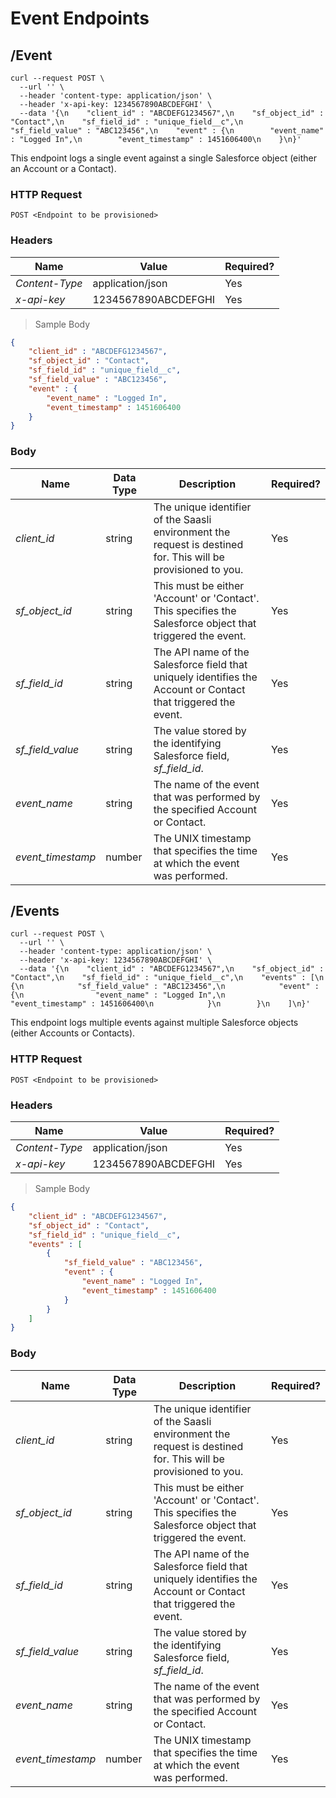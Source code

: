 # Event Endpoints

## /Event

```shell
curl --request POST \
  --url '' \
  --header 'content-type: application/json' \
  --header 'x-api-key: 1234567890ABCDEFGHI' \
  --data '{\n    "client_id" : "ABCDEFG1234567",\n    "sf_object_id" : "Contact",\n    "sf_field_id" : "unique_field__c",\n    "sf_field_value" : "ABC123456",\n    "event" : {\n        "event_name" : "Logged In",\n        "event_timestamp" : 1451606400\n    }\n}'
```

This endpoint logs a single event against a single Salesforce object (either an Account or a Contact).

### HTTP Request

`POST <Endpoint to be provisioned>`

### Headers

Name | Value | Required?
--------- | ------- | --------- 
*Content-Type* | application/json | Yes
*x-api-key* |  1234567890ABCDEFGHI | Yes

> Sample Body

```json
{
    "client_id" : "ABCDEFG1234567",
    "sf_object_id" : "Contact",
    "sf_field_id" : "unique_field__c",
    "sf_field_value" : "ABC123456",
    "event" : {
        "event_name" : "Logged In",
        "event_timestamp" : 1451606400
    }
}
```

### Body

Name | Data Type | Description | Required?
--------- | --------- | ----------- | --------- 
*client_id* | string | The unique identifier of the Saasli environment the request is destined for. This will be provisioned to you. | Yes
*sf_object_id* | string | This must be either 'Account' or 'Contact'. This specifies the Salesforce object that triggered the event. | Yes
*sf_field_id* | string | The API name of the Salesforce field that uniquely identifies the Account or Contact that triggered the event. | Yes
*sf_field_value* | string | The value stored by the identifying Salesforce field, *sf_field_id*. | Yes
*event_name* | string | The name of the event that was performed by the specified Account or Contact. | Yes
*event_timestamp* | number | The UNIX timestamp that specifies the time at which the event was performed. | Yes


## /Events

```shell
curl --request POST \
  --url '' \
  --header 'content-type: application/json' \
  --header 'x-api-key: 1234567890ABCDEFGHI' \
  --data '{\n    "client_id" : "ABCDEFG1234567",\n    "sf_object_id" : "Contact",\n    "sf_field_id" : "unique_field__c",\n    "events" : [\n        {\n            "sf_field_value" : "ABC123456",\n            "event" : {\n                "event_name" : "Logged In",\n                "event_timestamp" : 1451606400\n            }\n        }\n    ]\n}'
```

This endpoint logs multiple events against multiple Salesforce objects (either Accounts or Contacts).

### HTTP Request

`POST <Endpoint to be provisioned>`

### Headers

Name | Value | Required?
--------- | ------- | --------- 
*Content-Type* | application/json | Yes
*x-api-key* |  1234567890ABCDEFGHI | Yes


> Sample Body

```json
{
    "client_id" : "ABCDEFG1234567",
    "sf_object_id" : "Contact",
    "sf_field_id" : "unique_field__c",
    "events" : [
        {
            "sf_field_value" : "ABC123456",
            "event" : {
                "event_name" : "Logged In",
                "event_timestamp" : 1451606400
            }
        }
    ]
}
```

### Body

Name | Data Type | Description | Required?
--------- | --------- | ----------- | --------- 
*client_id* | string | The unique identifier of the Saasli environment the request is destined for. This will be provisioned to you. | Yes
*sf_object_id* | string | This must be either 'Account' or 'Contact'. This specifies the Salesforce object that triggered the event. | Yes
*sf_field_id* | string | The API name of the Salesforce field that uniquely identifies the Account or Contact that triggered the event. | Yes
*sf_field_value* | string | The value stored by the identifying Salesforce field, *sf_field_id*. | Yes
*event_name* | string | The name of the event that was performed by the specified Account or Contact. | Yes
*event_timestamp* | number | The UNIX timestamp that specifies the time at which the event was performed. | Yes

